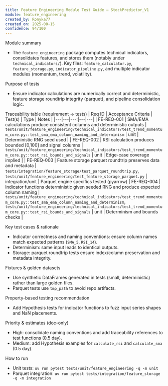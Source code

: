 ```yaml
---
title: Feature Engineering Module Test Guide — StockPredictor_V1
module: feature_engineering
created_by: Ronyka77
created_on: 2025-08-15
confidence: 94/100
---
```


Module summary
- The `feature_engineering` package computes technical indicators, consolidates features, and stores them (notably under `technical_indicators/`). Key files: `feature_calculator.py`, `feature_storage.py`, `indicator_pipeline.py`, and multiple indicator modules (momentum, trend, volatility).

Purpose of tests
- Ensure indicator calculations are numerically correct and deterministic, feature storage roundtrip integrity (parquet), and pipeline consolidation logic.

Traceability table (requirement → tests)
| Req ID | Acceptance Criteria | Test(s) | Type | Notes |
|---|---|---:|---|---|
| FE-REQ-001 | SMA/EMA calculations produce consistent columns and deterministic outputs | `tests/unit/feature_engineering/technical_indicators/test_trend_momentum_core.py::test_sma_ema_column_naming_and_determinism` | unit | Deterministic RNG seed used |
| FE-REQ-002 | RSI calculation produces bounded [0,100] and signal columns | `tests/unit/feature_engineering/technical_indicators/test_trend_momentum_core.py::test_rsi_bounds_and_signals` | unit | Edge-case coverage implied |
| FE-REQ-003 | Feature storage parquet roundtrip preserves data and metadata | `tests/integration/feature_storage/test_parquet_roundtrip.py`, `tests/unit/feature_engineering/test_feature_storage_parquet.py` | integration/unit | Parquet engine specifics tested (pyarrow)
| FE-REQ-004 | Indicator functions deterministic given seeded RNG and produce expected column naming | `tests/unit/feature_engineering/technical_indicators/test_trend_momentum_core.py::test_sma_ema_column_naming_and_determinism`, `tests/unit/feature_engineering/technical_indicators/test_trend_momentum_core.py::test_rsi_bounds_and_signals` | unit | Determinism and bounds checks |

Key test cases & rationale
- Indicator correctness and naming conventions: ensure column names match expected patterns (`SMA_5`, `RSI_14`).
- Determinism: same input leads to identical outputs.
- Storage: parquet roundtrip tests ensure index/column preservation and metadata integrity.

Fixtures & golden datasets
- Use synthetic DataFrames generated in tests (small, deterministic) rather than large golden files.
- Parquet tests use `tmp_path` to avoid repo artifacts.

Property-based testing recommendation
- Add Hypothesis tests for indicator functions to fuzz input series shapes and NaN placements.

Priority & estimates (doc-only)
- High: consolidate naming conventions and add traceability references to test functions (0.5 day).
- Medium: add Hypothesis examples for `calculate_rsi` and `calculate_sma` (0.5 day).

How to run
- Unit tests: `uv run pytest tests/unit/feature_engineering -q -m unit`
- Parquet integration: `uv run pytest tests/integration/feature_storage -q -m integration`


